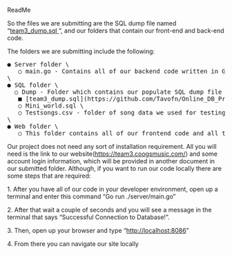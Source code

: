 ﻿<a name="br1"></a>ReadMe

So the files we are submitting are the SQL dump file named “[team3_dump.sql](https://github.com/Tavofn/Online_DB_Project/blob/main/sql/dump/team3_dump.sql)[ ](https://github.com/Tavofn/Online_DB_Project/blob/main/sql/dump/team3_dump.sql)“, and our
folders that contain our front-end and back-end code.

The folders we are submitting include the following:
<pre>
● Server folder \
   ○ main.go - Contains all of our backend code written in Go.
\
● SQL folder \
  ○ Dump - Folder which contains our populate SQL dump file
   ■ [team3_dump.sql](https://github.com/Tavofn/Online_DB_Project/blob/main/sql/dump/team3_dump.sql) \
   ○ Mini_world.sql \
   ○ Testsongs.csv - folder of song data we used for testing purposes ● Web folder \
\
● Web folder \
   ○ This folder contains all of our frontend code and all the images we used for our website
</pre>
Our project does not need any sort of installation requirement. All you will need is the
link to our website(https://team3.coogsmusic.com/) and some account login information,
which will be provided in another document in our submitted folder. Although, if you
want to run our code locally there are some steps that are required:

1\. After you have all of our code in your developer environment, open up a terminal
 and enter this command “Go run ./server/main.go”

2\. After that wait a couple of seconds and you will see a message in the terminal
 that says “Successful Connection to Database!”.

3\. Then, open up your browser and type “<http://localhost:8086>”

4\. From there you can navigate our site locally
